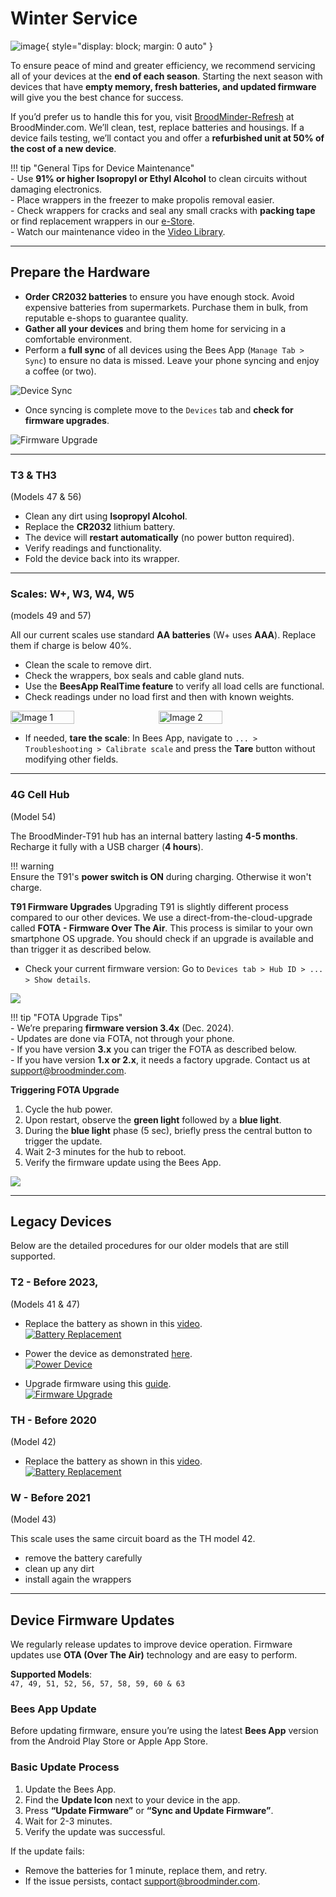 # Winter Service  

![image](../assets/88_winter_service/sync.jpg){ style="display: block; margin: 0 auto" }


To ensure peace of mind and greater efficiency, we recommend servicing all of your devices at the **end of each season**. Starting the next season with devices that have **empty memory, fresh batteries, and updated firmware** will give you the best chance for success.  

If you’d prefer us to handle this for you, visit [BroodMinder-Refresh](https://broodminder.com/products/refresh-broodminder-t2) at BroodMinder.com. We’ll clean, test, replace batteries and housings. If a device fails testing, we’ll contact you and offer a **refurbished unit at 50% of the cost of a new device**.

!!! tip "General Tips for Device Maintenance"  
    - Use **91% or higher Isopropyl or Ethyl Alcohol** to clean circuits without damaging electronics.  
    - Place wrappers in the freezer to make propolis removal easier.  
    - Check wrappers for cracks and seal any small cracks with **packing tape** or find replacement wrappers in our [e-Store](https://broodminder.com).   
    - Watch our maintenance video in the [Video Library](https://doc.mybroodminder.com/86_video_library/).  

---

## Prepare the Hardware  

- **Order CR2032 batteries** to ensure you have enough stock. Avoid expensive batteries from supermarkets. Purchase them in bulk, from reputable e-shops to guarantee quality.
- **Gather all your devices** and bring them home for servicing in a comfortable environment.  
- Perform a **full sync** of all devices using the Bees App (`Manage Tab > Sync`) to ensure no data is missed. Leave your phone syncing and enjoy a coffee (or two).  

![Device Sync](../assets/88_winter_service/devices_sync.jpg#mediumImg)


- Once syncing is complete move to the `Devices` tab and **check for firmware upgrades**.

![Firmware Upgrade](../assets/88_winter_service/firmware_upgrade.png#mediumImg)

---

### T3 & TH3 
(Models 47 & 56)  

- Clean any dirt using **Isopropyl Alcohol**.  
- Replace the **CR2032** lithium battery.  
- The device will **restart automatically** (no power button required).  
- Verify readings and functionality.  
- Fold the device back into its wrapper.  

---

### Scales: W+, W3, W4, W5 
(models 49 and 57)

All our current scales use standard **AA batteries** (W+ uses **AAA**). Replace them if charge is below 40%.  

- Clean the scale to remove dirt.  
- Check the wrappers, box seals and cable gland nuts.  
- Use the **BeesApp RealTime feature** to verify all load cells are functional.  
- Check readings under no load first and then with known weights.  

<div style="display: flex; gap: 10px;">
  <img src="../assets/88_winter_service/real_time.png" alt="Image 1" style="width: 45%;">
  <img src="../assets/88_winter_service/real_time2.png" alt="Image 2" style="width: 45%;">
</div>

- If needed, **tare the scale**: In Bees App, navigate to `... > Troubleshooting > Calibrate scale` and press the **Tare** button without modifying other fields.  

---

### 4G Cell Hub 
(Model 54)  

The BroodMinder-T91 hub has an internal battery lasting **4-5 months**. Recharge it fully with a USB charger (**4 hours**).  

!!! warning  
    Ensure the T91's **power switch is ON** during charging. Otherwise it won't charge.

**T91 Firmware Upgrades**
Upgrading T91 is slightly different process compared to our other devices. We use a direct-from-the-cloud-upgrade called **FOTA - Firmware Over The Air**. This process is similar to your own smartphone OS upgrade. You should check if an upgrade is available and than trigger it as described below.  

- Check your current firmware version: Go to `Devices tab > Hub ID > ... > Show details`.  

![](../assets/88_winter_service/hub_54_details_explained.jpg#mediumImg)  

!!! tip "FOTA Upgrade Tips"  
    - We’re preparing **firmware version 3.4x** (Dec. 2024).  
    - Updates are done via FOTA, not through your phone.  
    - If you have version **3.x** you can triger the FOTA as described below.  
    - If you have version **1.x or 2.x**, it needs a factory upgrade. Contact us at support@broodminder.com.

**Triggering FOTA Upgrade**  
1. Cycle the hub power.  
2. Upon restart, observe the **green light** followed by a **blue light**.  
3. During the **blue light** phase (5 sec), briefly press the central button to trigger the update.  
4. Wait 2-3 minutes for the hub to reboot.  
5. Verify the firmware update using the Bees App.  

![](../assets/88_winter_service/hub54_FOTA.jpg)

---

## Legacy Devices  

Below are the detailed procedures for our older models that are still supported.  

### T2 - Before 2023,
(Models 41 & 47)  

- Replace the battery as shown in this [video](https://www.youtube.com/watch?v=alaZtXpn-g4).  
[![Battery Replacement](https://img.youtube.com/vi/alaZtXpn-g4/0.jpg)](https://www.youtube.com/watch?v=alaZtXpn-g4)

- Power the device as demonstrated [here](https://www.youtube.com/watch?v=tN9xUTq_bSc).  
[![Power Device](https://img.youtube.com/vi/tN9xUTq_bSc/0.jpg)](https://www.youtube.com/watch?v=tN9xUTq_bSc)

- Upgrade firmware using this [guide](https://www.youtube.com/watch?v=zK4vYvpur1E).  
[![Firmware Upgrade](https://img.youtube.com/vi/zK4vYvpur1E/0.jpg)](https://www.youtube.com/watch?v=zK4vYvpur1E)

### TH - Before 2020
(Model 42)  

- Replace the battery as shown in this [video](https://www.youtube.com/watch?v=tJTuL12vjps).  
[![Battery Replacement](https://img.youtube.com/vi/tJTuL12vjps/0.jpg)](https://www.youtube.com/watch?v=tJTuL12vjps)

### W - Before 2021
(Model 43)  

This scale uses the same circuit board as the TH model 42.
- remove the battery carefully
- clean up any dirt
- install again the wrappers


---

## Device Firmware Updates  

We regularly release updates to improve device operation. Firmware updates use **OTA (Over The Air)** technology and are easy to perform.  

**Supported Models**:  
`47, 49, 51, 52, 56, 57, 58, 59, 60 & 63`  

### Bees App Update  

Before updating firmware, ensure you’re using the latest **Bees App** version from the Android Play Store or Apple App Store.

### Basic Update Process  

1. Update the Bees App.  
2. Find the **Update Icon** next to your device in the app.  
3. Press **“Update Firmware”** or **“Sync and Update Firmware”**.  
4. Wait for 2-3 minutes.  
5. Verify the update was successful.  

If the update fails:  

- Remove the batteries for 1 minute, replace them, and retry.  
- If the issue persists, contact [support@broodminder.com](mailto:support@broodminder.com).  


